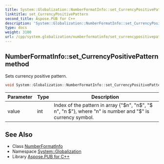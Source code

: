 ```yaml
---
title: System::Globalization::NumberFormatInfo::set_CurrencyPositivePattern method
linktitle: set_CurrencyPositivePattern
second_title: Aspose.PUB for C++
description: 'System::Globalization::NumberFormatInfo::set_CurrencyPositivePattern method. Sets currency positive pattern in C++.'
type: docs
weight: 3100
url: /cpp/system.globalization/numberformatinfo/set_currencypositivepattern/
---
```

## NumberFormatInfo::set_CurrencyPositivePattern method


Sets currency positive pattern.

```cpp
void System::Globalization::NumberFormatInfo::set_CurrencyPositivePattern(int value)
```


| Parameter | Type | Description |
| --- | --- | --- |
| value | int | Index of the pattern in array {"$n", "n$", "$ n", "n $"}, where "n" is number and "$" is currency symbol. |

## See Also

* Class [NumberFormatInfo](../)
* Namespace [System::Globalization](../../)
* Library [Aspose.PUB for C++](../../../)
